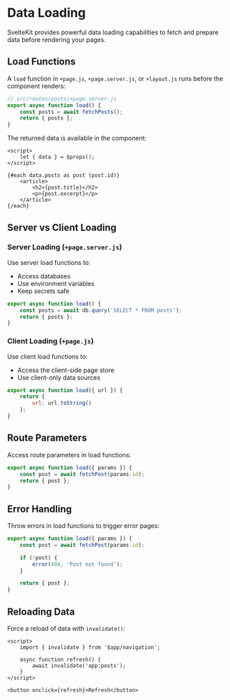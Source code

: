 # Data Loading

SvelteKit provides powerful data loading capabilities to fetch and prepare data before rendering your pages.

## Load Functions

A `load` function in `+page.js`, `+page.server.js`, or `+layout.js` runs before the component renders:

```javascript
// src/routes/posts/+page.server.js
export async function load() {
	const posts = await fetchPosts();
	return { posts };
}
```

The returned data is available in the component:

```svelte
<script>
	let { data } = $props();
</script>

{#each data.posts as post (post.id)}
	<article>
		<h2>{post.title}</h2>
		<p>{post.excerpt}</p>
	</article>
{/each}
```

## Server vs Client Loading

### Server Loading (`+page.server.js`)

Use server load functions to:

- Access databases
- Use environment variables
- Keep secrets safe

```javascript
export async function load() {
	const posts = await db.query('SELECT * FROM posts');
	return { posts };
}
```

### Client Loading (`+page.js`)

Use client load functions to:

- Access the client-side page store
- Use client-only data sources

```javascript
export async function load({ url }) {
	return {
		url: url.toString()
	};
}
```

## Route Parameters

Access route parameters in load functions:

```javascript
export async function load({ params }) {
	const post = await fetchPost(params.id);
	return { post };
}
```

## Error Handling

Throw errors in load functions to trigger error pages:

```javascript
export async function load({ params }) {
	const post = await fetchPost(params.id);

	if (!post) {
		error(404, 'Post not found');
	}

	return { post };
}
```

## Reloading Data

Force a reload of data with `invalidate()`:

```svelte
<script>
	import { invalidate } from '$app/navigation';

	async function refresh() {
		await invalidate('app:posts');
	}
</script>

<button onclick={refresh}>Refresh</button>
```
